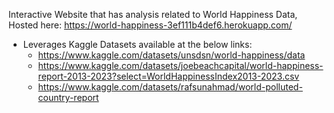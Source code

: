 Interactive Website that has analysis related to World Happiness Data, Hosted here: https://world-happiness-3ef111b4def6.herokuapp.com/
- Leverages Kaggle Datasets available at the below links:
    - https://www.kaggle.com/datasets/unsdsn/world-happiness/data
    - https://www.kaggle.com/datasets/joebeachcapital/world-happiness-report-2013-2023?select=WorldHappinessIndex2013-2023.csv
    - https://www.kaggle.com/datasets/rafsunahmad/world-polluted-country-report
